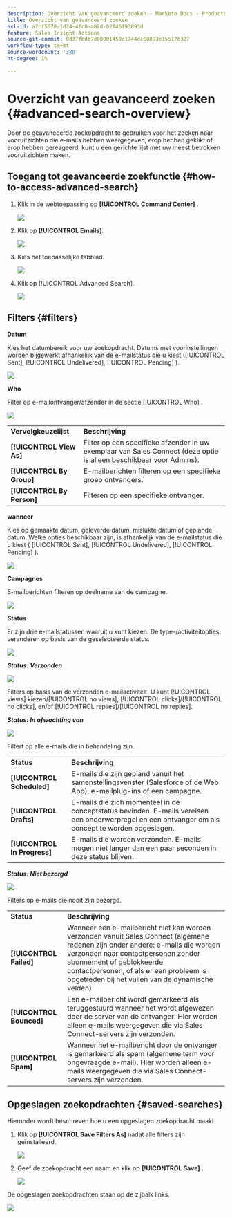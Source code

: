 ```yaml
---
description: Overzicht van geavanceerd zoeken - Marketo Docs - Productdocumentatie
title: Overzicht van geavanceerd zoeken
exl-id: a7cf5078-1d24-4fc0-a82d-02f46f93893d
feature: Sales Insight Actions
source-git-commit: 0d37fbdb7d08901458c1744dc68893e155176327
workflow-type: tm+mt
source-wordcount: '380'
ht-degree: 1%

---
```


# Overzicht van geavanceerd zoeken {#advanced-search-overview}

Door de geavanceerde zoekopdracht te gebruiken voor het zoeken naar vooruitzichten die e-mails hebben weergegeven, erop hebben geklikt of erop hebben gereageerd, kunt u een gerichte lijst met uw meest betrokken vooruitzichten maken.

## Toegang tot geavanceerde zoekfunctie {#how-to-access-advanced-search}

1. Klik in de webtoepassing op **[!UICONTROL Command Center]** .

   ![](assets/advanced-search-overview-1.png)

1. Klik op **[!UICONTROL Emails]**.

   ![](assets/advanced-search-overview-2.png)

1. Kies het toepasselijke tabblad.

   ![](assets/advanced-search-overview-3.png)

1. Klik op [!UICONTROL Advanced Search].

   ![](assets/advanced-search-overview-4.png)

## Filters {#filters}

**Datum**

Kies het datumbereik voor uw zoekopdracht. Datums met voorinstellingen worden bijgewerkt afhankelijk van de e-mailstatus die u kiest ([!UICONTROL Sent], [!UICONTROL Undelivered], [!UICONTROL Pending] ).

![](assets/advanced-search-overview-5.png)

**Who**

Filter op e-mailontvanger/afzender in de sectie [!UICONTROL Who] .

![](assets/advanced-search-overview-6.png)

<table>
 <tr>
  <td><strong>Vervolgkeuzelijst</strong></td>
  <td><strong>Beschrijving</strong></td>
 </tr>
 <tr>
  <td><strong>[!UICONTROL View As]</strong></td>
  <td>Filter op een specifieke afzender in uw exemplaar van Sales Connect (deze optie is alleen beschikbaar voor Admins).</td>
 </tr>
 <tr>
  <td><strong>[!UICONTROL By Group]</strong></td>
  <td>E-mailberichten filteren op een specifieke groep ontvangers.</td>
 </tr>
 <tr>
  <td><strong>[!UICONTROL By Person]</strong></td>
  <td>Filteren op een specifieke ontvanger.</td>
 </tr>
</table>

**wanneer**

Kies op gemaakte datum, geleverde datum, mislukte datum of geplande datum. Welke opties beschikbaar zijn, is afhankelijk van de e-mailstatus die u kiest ( [!UICONTROL Sent], [!UICONTROL Undelivered], [!UICONTROL Pending] ).

![](assets/advanced-search-overview-7.png)

**Campagnes**

E-mailberichten filteren op deelname aan de campagne.

![](assets/advanced-search-overview-8.png)

**Status**

Er zijn drie e-mailstatussen waaruit u kunt kiezen. De type-/activiteitopties veranderen op basis van de geselecteerde status.

![](assets/advanced-search-overview-9.png)

_**Status: Verzonden**_

![](assets/advanced-search-overview-10.png)

Filters op basis van de verzonden e-mailactiviteit. U kunt [!UICONTROL views] kiezen/[!UICONTROL no views], [!UICONTROL clicks]/[!UICONTROL no clicks], en/of [!UICONTROL replies]/[!UICONTROL no replies].

_**Status: In afwachting van**_

![](assets/advanced-search-overview-11.png)

Filtert op alle e-mails die in behandeling zijn.

<table>
 <tr>
  <td><strong>Status</strong></td>
  <td><strong>Beschrijving</strong></td>
 </tr>
 <tr>
  <td><strong>[!UICONTROL Scheduled]</strong></td>
  <td>E-mails die zijn gepland vanuit het samenstellingsvenster (Salesforce of de Web App), e-mailplug-ins of een campagne.</td>
 </tr>
 <tr>
  <td><strong>[!UICONTROL Drafts]</strong></td>
  <td>E-mails die zich momenteel in de conceptstatus bevinden. E-mails vereisen een onderwerpregel en een ontvanger om als concept te worden opgeslagen.</td>
 </tr>
 <tr>
  <td><strong>[!UICONTROL In Progress]</strong></td>
  <td>E-mails die worden verzonden. E-mails mogen niet langer dan een paar seconden in deze status blijven.</td>
 </tr>
</table>

_**Status: Niet bezorgd**_

![](assets/advanced-search-overview-12.png)

Filters op e-mails die nooit zijn bezorgd.

<table>
 <tr>
  <td><strong>Status</strong></td>
  <td><strong>Beschrijving</strong></td>
 </tr>
 <tr>
  <td><strong>[!UICONTROL Failed]</strong></td>
  <td>Wanneer een e-mailbericht niet kan worden verzonden vanuit Sales Connect (algemene redenen zijn onder andere: e-mails die worden verzonden naar contactpersonen zonder abonnement of geblokkeerde contactpersonen, of als er een probleem is opgetreden bij het vullen van de dynamische velden).</td>
 </tr>
 <tr>
  <td><strong>[!UICONTROL Bounced]</strong></td>
  <td>Een e-mailbericht wordt gemarkeerd als teruggestuurd wanneer het wordt afgewezen door de server van de ontvanger. Hier worden alleen e-mails weergegeven die via Sales Connect-servers zijn verzonden.</td>
 </tr>
 <tr>
  <td><strong>[!UICONTROL Spam]</strong></td>
  <td>Wanneer het e-mailbericht door de ontvanger is gemarkeerd als spam (algemene term voor ongevraagde e-mail). Hier worden alleen e-mails weergegeven die via Sales Connect-servers zijn verzonden.</td>
 </tr>
</table>

## Opgeslagen zoekopdrachten {#saved-searches}

Hieronder wordt beschreven hoe u een opgeslagen zoekopdracht maakt.

1. Klik op **[!UICONTROL Save Filters As]** nadat alle filters zijn geïnstalleerd.

   ![](assets/advanced-search-overview-13.png)

1. Geef de zoekopdracht een naam en klik op **[!UICONTROL Save]** .

   ![](assets/advanced-search-overview-14.png)

De opgeslagen zoekopdrachten staan op de zijbalk links.

![](assets/advanced-search-overview-15.png)
